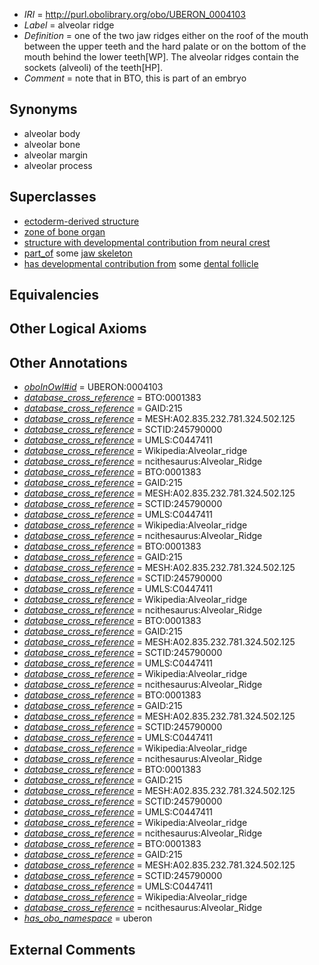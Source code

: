  * *IRI* = http://purl.obolibrary.org/obo/UBERON_0004103
 * *Label* = alveolar ridge
 * *Definition* = one of the two jaw ridges either on the roof of the mouth between the upper teeth and the hard palate or on the bottom of the mouth behind the lower teeth[WP]. The alveolar ridges contain the sockets (alveoli) of the teeth[HP].
 * *Comment* = note that in BTO, this is part of an embryo

## Synonyms

 * alveolar body
 * alveolar bone
 * alveolar margin
 * alveolar process

## Superclasses

 * [ectoderm-derived structure](../../UBERON/21/UBERON_0004121.md)
 * [zone of bone organ](../../UBERON/13/UBERON_0005913.md)
 * [structure with developmental contribution from neural crest](../../UBERON/14/UBERON_0010314.md)
 * [part_of](../../BFO/50/BFO_0000050.md) some [jaw skeleton](../../UBERON/08/UBERON_0001708.md)
 * [has developmental contribution from](../../RO/54/RO_0002254.md) some [dental follicle](../../UBERON/69/UBERON_0008969.md)

## Equivalencies


## Other Logical Axioms


## Other Annotations

 * *[oboInOwl#id](../../id/oboInOwl#id.md)* = UBERON:0004103
 * *[database_cross_reference](../../ef/oboInOwl#hasDbXref.md)* = BTO:0001383
 * *[database_cross_reference](../../ef/oboInOwl#hasDbXref.md)* = GAID:215
 * *[database_cross_reference](../../ef/oboInOwl#hasDbXref.md)* = MESH:A02.835.232.781.324.502.125
 * *[database_cross_reference](../../ef/oboInOwl#hasDbXref.md)* = SCTID:245790000
 * *[database_cross_reference](../../ef/oboInOwl#hasDbXref.md)* = UMLS:C0447411
 * *[database_cross_reference](../../ef/oboInOwl#hasDbXref.md)* = Wikipedia:Alveolar_ridge
 * *[database_cross_reference](../../ef/oboInOwl#hasDbXref.md)* = ncithesaurus:Alveolar_Ridge
 * *[database_cross_reference](../../ef/oboInOwl#hasDbXref.md)* = BTO:0001383
 * *[database_cross_reference](../../ef/oboInOwl#hasDbXref.md)* = GAID:215
 * *[database_cross_reference](../../ef/oboInOwl#hasDbXref.md)* = MESH:A02.835.232.781.324.502.125
 * *[database_cross_reference](../../ef/oboInOwl#hasDbXref.md)* = SCTID:245790000
 * *[database_cross_reference](../../ef/oboInOwl#hasDbXref.md)* = UMLS:C0447411
 * *[database_cross_reference](../../ef/oboInOwl#hasDbXref.md)* = Wikipedia:Alveolar_ridge
 * *[database_cross_reference](../../ef/oboInOwl#hasDbXref.md)* = ncithesaurus:Alveolar_Ridge
 * *[database_cross_reference](../../ef/oboInOwl#hasDbXref.md)* = BTO:0001383
 * *[database_cross_reference](../../ef/oboInOwl#hasDbXref.md)* = GAID:215
 * *[database_cross_reference](../../ef/oboInOwl#hasDbXref.md)* = MESH:A02.835.232.781.324.502.125
 * *[database_cross_reference](../../ef/oboInOwl#hasDbXref.md)* = SCTID:245790000
 * *[database_cross_reference](../../ef/oboInOwl#hasDbXref.md)* = UMLS:C0447411
 * *[database_cross_reference](../../ef/oboInOwl#hasDbXref.md)* = Wikipedia:Alveolar_ridge
 * *[database_cross_reference](../../ef/oboInOwl#hasDbXref.md)* = ncithesaurus:Alveolar_Ridge
 * *[database_cross_reference](../../ef/oboInOwl#hasDbXref.md)* = BTO:0001383
 * *[database_cross_reference](../../ef/oboInOwl#hasDbXref.md)* = GAID:215
 * *[database_cross_reference](../../ef/oboInOwl#hasDbXref.md)* = MESH:A02.835.232.781.324.502.125
 * *[database_cross_reference](../../ef/oboInOwl#hasDbXref.md)* = SCTID:245790000
 * *[database_cross_reference](../../ef/oboInOwl#hasDbXref.md)* = UMLS:C0447411
 * *[database_cross_reference](../../ef/oboInOwl#hasDbXref.md)* = Wikipedia:Alveolar_ridge
 * *[database_cross_reference](../../ef/oboInOwl#hasDbXref.md)* = ncithesaurus:Alveolar_Ridge
 * *[database_cross_reference](../../ef/oboInOwl#hasDbXref.md)* = BTO:0001383
 * *[database_cross_reference](../../ef/oboInOwl#hasDbXref.md)* = GAID:215
 * *[database_cross_reference](../../ef/oboInOwl#hasDbXref.md)* = MESH:A02.835.232.781.324.502.125
 * *[database_cross_reference](../../ef/oboInOwl#hasDbXref.md)* = SCTID:245790000
 * *[database_cross_reference](../../ef/oboInOwl#hasDbXref.md)* = UMLS:C0447411
 * *[database_cross_reference](../../ef/oboInOwl#hasDbXref.md)* = Wikipedia:Alveolar_ridge
 * *[database_cross_reference](../../ef/oboInOwl#hasDbXref.md)* = ncithesaurus:Alveolar_Ridge
 * *[database_cross_reference](../../ef/oboInOwl#hasDbXref.md)* = BTO:0001383
 * *[database_cross_reference](../../ef/oboInOwl#hasDbXref.md)* = GAID:215
 * *[database_cross_reference](../../ef/oboInOwl#hasDbXref.md)* = MESH:A02.835.232.781.324.502.125
 * *[database_cross_reference](../../ef/oboInOwl#hasDbXref.md)* = SCTID:245790000
 * *[database_cross_reference](../../ef/oboInOwl#hasDbXref.md)* = UMLS:C0447411
 * *[database_cross_reference](../../ef/oboInOwl#hasDbXref.md)* = Wikipedia:Alveolar_ridge
 * *[database_cross_reference](../../ef/oboInOwl#hasDbXref.md)* = ncithesaurus:Alveolar_Ridge
 * *[database_cross_reference](../../ef/oboInOwl#hasDbXref.md)* = BTO:0001383
 * *[database_cross_reference](../../ef/oboInOwl#hasDbXref.md)* = GAID:215
 * *[database_cross_reference](../../ef/oboInOwl#hasDbXref.md)* = MESH:A02.835.232.781.324.502.125
 * *[database_cross_reference](../../ef/oboInOwl#hasDbXref.md)* = SCTID:245790000
 * *[database_cross_reference](../../ef/oboInOwl#hasDbXref.md)* = UMLS:C0447411
 * *[database_cross_reference](../../ef/oboInOwl#hasDbXref.md)* = Wikipedia:Alveolar_ridge
 * *[database_cross_reference](../../ef/oboInOwl#hasDbXref.md)* = ncithesaurus:Alveolar_Ridge
 * *[has_obo_namespace](../../ce/oboInOwl#hasOBONamespace.md)* = uberon

## External Comments

